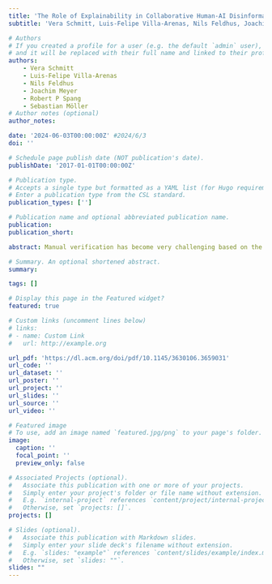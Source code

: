 ```yaml
---
title: 'The Role of Explainability in Collaborative Human-AI Disinformation Detection'
subtitle: 'Vera Schmitt, Luis-Felipe Villa-Arenas, Nils Feldhus, Joachim Meyer, Robert P Spang, Sebastian Möller'

# Authors
# If you created a profile for a user (e.g. the default `admin` user), write the username (folder name) here
# and it will be replaced with their full name and linked to their profile.
authors:
    - Vera Schmitt
    - Luis-Felipe Villa-Arenas
    - Nils Feldhus
    - Joachim Meyer
    - Robert P Spang
    - Sebastian Möller
# Author notes (optional)
author_notes: 

date: '2024-06-03T00:00:00Z' #2024/6/3
doi: ''

# Schedule page publish date (NOT publication's date).
publishDate: '2017-01-01T00:00:00Z'

# Publication type.
# Accepts a single type but formatted as a YAML list (for Hugo requirements).
# Enter a publication type from the CSL standard.
publication_types: ['']

# Publication name and optional abbreviated publication name.
publication: 
publication_short: 

abstract: Manual verification has become very challenging based on the increasing volume of information shared online and the role of generative Artificial Intelligence (AI). Thus, AI systems are used to identify disinformation and deep fakes online. Previous research has shown that superior performance can be observed when combining AI and human expertise. Moreover, according to the EU AI Act, human oversight is inevitable when using AI systems in a domain where fundamental human rights, such as the right to free expression, might be affected. Thus, AI systems need to be transparent and offer sufficient explanations to be comprehensible. Much research has been done on integrating eXplainability (XAI) features to increase the transparency of AI systems; however, they lack human-centered evaluation. Additionally, the meaningfulness of explanations varies depending on users’ background knowledge and ...

# Summary. An optional shortened abstract.
summary: 

tags: []

# Display this page in the Featured widget?
featured: true

# Custom links (uncomment lines below)
# links:
# - name: Custom Link
#   url: http://example.org

url_pdf: 'https://dl.acm.org/doi/pdf/10.1145/3630106.3659031'
url_code: ''
url_dataset: ''
url_poster: ''
url_project: ''
url_slides: ''
url_source: ''
url_video: ''

# Featured image
# To use, add an image named `featured.jpg/png` to your page's folder.
image:
  caption: ''
  focal_point: ''
  preview_only: false

# Associated Projects (optional).
#   Associate this publication with one or more of your projects.
#   Simply enter your project's folder or file name without extension.
#   E.g. `internal-project` references `content/project/internal-project/index.md`.
#   Otherwise, set `projects: []`.
projects: []

# Slides (optional).
#   Associate this publication with Markdown slides.
#   Simply enter your slide deck's filename without extension.
#   E.g. `slides: "example"` references `content/slides/example/index.md`.
#   Otherwise, set `slides: ""`.
slides: ""
---
```



